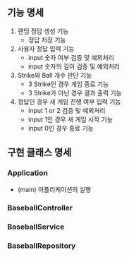 ## 기능 명세
1. 랜덤 정답 생성 기능
    - 정답 저장 기능
2. 사용자 정답 입력 기능
    - input 숫자 여부 검증 및 예외처리
    - input 숫자의 길이 검증 및 예외처리
3. Strike와 Ball 개수 판단 기능
   - 3 Strike인 경우 게임 종료 기능
   - 3 Strike가 아닌 경우 결과 출력 기능
4. 정답인 경우 새 게임 진행 여부 입력 기능
   - input 1 or 2 검증 및 예외처리
   - input 1인 경우 새 게임 시작 기능
   - input 0인 경우 종료 기능

## 구현 클래스 명세

### Application
- (main) 어플리케이션의 실행

### BaseballController

### BaseballService

### BaseballRepository
